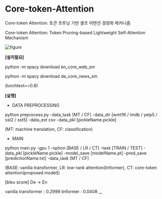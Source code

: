 # Core-token-Attention

Core-token Attention: 토큰 프루닝 기반 셀프 어텐션 경량화 메커니즘

Core-token Attention: Token Pruning-based Lightweight Self-Attention Mechanism


![figure](https://user-images.githubusercontent.com/76892989/185070394-3a0543d0-ec7e-4513-8218-a7675de33a94.png)




**[설치필요]**

python -m spacy download en_core_web_sm

python -m spacy download de_core_news_sm

(torchtext==0.8)



**[실행]**

- DATA PREPROCESSING

python preprocess.py -data_task [MT / CF] -data_dir [wmt16 / imdb / yelp5 / sst2 / sst5] -data_ext csv -data_pkl [pickleName.pickle]

(MT: machine translation, CF: classification)

- MAIN

python main.py -gpu 1 -option [BASE / LR / CT] -task [TRAIN / TEST] -data_pkl [pickleName.pickle] -model_save [modelName.pt] -pred_save [predictionName.txt] -data_task [MT / CF]

(BASE: vanilla transformer, LR: low-rank attention(linformer), CT: core-token attention(proposed model))

[bleu score] De -> En

vanilla transformer : 0.2998 linformer : 0.0408 ,,,
